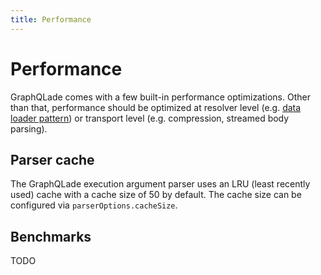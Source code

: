 ```yaml
---
title: Performance
---
```


# Performance

GraphQLade comes with a few built-in performance optimizations.
Other than that, performance should be optimized at
resolver level (e.g. [data loader pattern](https://github.com/graphql/dataloader))
or transport level (e.g. compression, streamed body parsing).

## Parser cache

The GraphQLade execution argument parser uses an LRU (least recently used) cache
with a cache size of 50 by default.
The cache size can be configured via `parserOptions.cacheSize`.

## Benchmarks

TODO
